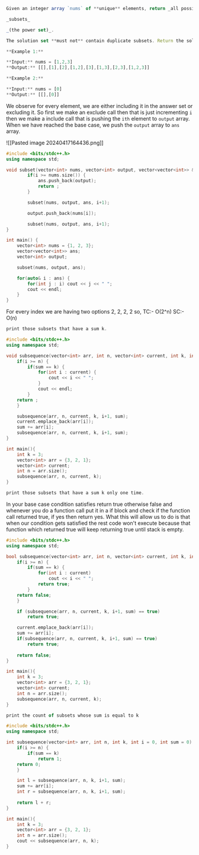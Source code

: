 ```js
Given an integer array `nums` of **unique** elements, return _all possible_

_subsets_

_(the power set)_.

The solution set **must not** contain duplicate subsets. Return the solution in **any order**.

**Example 1:**

**Input:** nums = [1,2,3]
**Output:** [[],[1],[2],[1,2],[3],[1,3],[2,3],[1,2,3]]

**Example 2:**

**Input:** nums = [0]
**Output:** [[],[0]]
```

We observe for every element, we are either including it in the answer set or excluding it. So first we make an exclude call then that is just incrementing `i` then we make a include call that is pushing the `ith` element to `output` array. When we have reached the base case, we push the `output` array to `ans` array.

![[Pasted image 20240417164436.png]]
```cpp
#include <bits/stdc++.h>
using namespace std;

void subset(vector<int> nums, vector<int> output, vector<vector<int>> &ans, int i = 0) {
        if(i >= nums.size()) {
            ans.push_back(output);
            return ;
        }

        subset(nums, output, ans, i+1);

        output.push_back(nums[i]);

        subset(nums, output, ans, i+1);
}

int main() {
	vector<int> nums = {1, 2, 3};
	vector<vector<int>> ans;
    vector<int> output;

    subset(nums, output, ans);

	for(auto& i : ans) {
		for(int j : i) cout << j << " ";
	    cout << endl;
	}
}
```
For every index we are having two options 2, 2, 2, 2 so,
TC:- O(2^n)
SC:- O(n)

```js
print those subsets that have a sum k.
```

```cpp
#include <bits/stdc++.h> 
using namespace std;

void subsequence(vector<int> arr, int n, vector<int> current, int k, int i = 0, int sum = 0) {
    if(i >= n) {
        if(sum == k) {
            for(int i : current) {
                cout << i << " ";
            }
            cout << endl;
        }
    return ;
    }

    subsequence(arr, n, current, k, i+1, sum);
    current.emplace_back(arr[i]);
    sum += arr[i];
    subsequence(arr, n, current, k, i+1, sum);
}

int main(){
    int k = 3;
    vector<int> arr = {3, 2, 1};
    vector<int> current;
    int n = arr.size();
    subsequence(arr, n, current, k);
}
```

```js
print those subsets that have a sum k only one time.
```

In your base case condition satisfies return true otherwise false and whenever you do a function call put it in a if block and check if the function call returned true, if yes then return yes. What this will allow us to do is that when our condition gets satisfied the rest code won't execute because that function which returned true will keep returning true until stack is empty.
```cpp
#include <bits/stdc++.h> 
using namespace std;

bool subsequence(vector<int> arr, int n, vector<int> current, int k, int i = 0, int sum = 0) {
    if(i >= n) {
        if(sum == k) {
            for(int i : current)
                cout << i << " ";
            return true;
        }
    return false;
    }

    if (subsequence(arr, n, current, k, i+1, sum) == true)
        return true;

    current.emplace_back(arr[i]);
    sum += arr[i];
    if(subsequence(arr, n, current, k, i+1, sum) == true)
        return true;
    
    return false;
}

int main(){
    int k = 3;
    vector<int> arr = {3, 2, 1};
    vector<int> current;
    int n = arr.size();
    subsequence(arr, n, current, k);
}
```

```js
print the count of subsets whose sum is equal to k
```

```cpp
#include <bits/stdc++.h> 
using namespace std;

int subsequence(vector<int> arr, int n, int k, int i = 0, int sum = 0) {
    if(i >= n) {
        if(sum == k)
            return 1;
    return 0;
    }

    int l = subsequence(arr, n, k, i+1, sum);
    sum += arr[i];
    int r = subsequence(arr, n, k, i+1, sum);
    
    return l + r;
}

int main(){
    int k = 3;
    vector<int> arr = {3, 2, 1};
    int n = arr.size();
    cout << subsequence(arr, n, k);
}
```